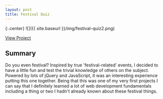 ```yaml
---
layout: post
title: Festival Quiz
---
```


{:.center}
![]({{ site.baseurl }}/img/festival-quiz2.png)

<div class="text-center cl-effect-1">
  <a href="http://jlquaccia.github.io/festival-quiz" class="page-link">View Project</a>
</div>

## Summary

Do you even festival? Inspired by true 'festival-related' events, I decided to have a little fun and test the trivial knowledge of others on the subject. Powered by lots of jQuery and JavaScript, it was an interesting experience putting this one together. Being that this was one of my very first projects I can say that I definitely learned a lot of web development fundamentals including a thing or two I hadn't already known about these festival things.